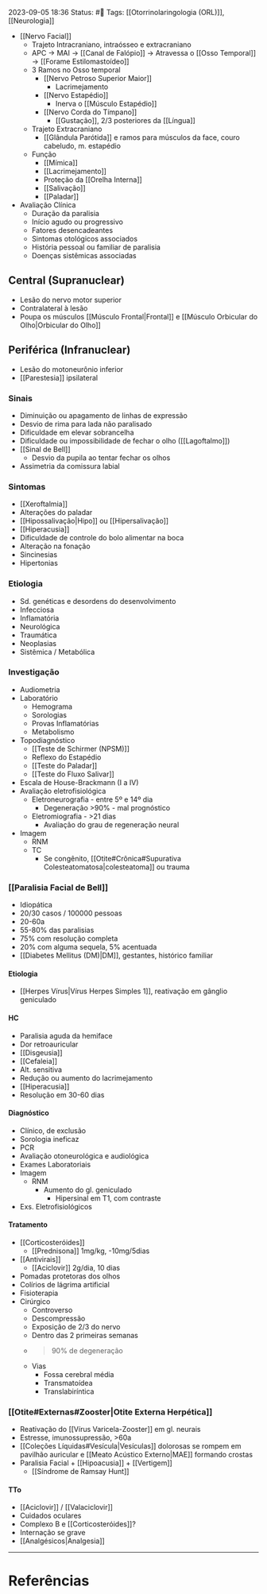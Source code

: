2023-09-05 18:36
Status: #🌱 
Tags: [[Otorrinolaringologia (ORL)]], [[Neurologia]]
<br/>
- [[Nervo Facial]]
	- Trajeto Intracraniano, intraósseo e extracraniano
	- APC -> MAI -> [[Canal de Falópio]] -> Atravessa o [[Osso Temporal]] -> [[Forame Estilomastoídeo]]
	- 3 Ramos no Osso temporal
		- [[Nervo Petroso Superior Maior]]
			- Lacrimejamento
		- [[Nervo Estapédio]]
			- Inerva o [[Músculo Estapédio]]
		- [[Nervo Corda do Tímpano]]
			- [[Gustação]], 2/3 posteriores da [[Língua]]
	- Trajeto Extracraniano
		- [[Glândula Parótida]] e ramos para músculos da face, couro cabeludo, m. estapédio
	- Função
		- [[Mímica]]
		- [[Lacrimejamento]]
		- Proteção da [[Orelha Interna]]
		- [[Salivação]]
		- [[Paladar]]
- Avaliação Clínica
	- Duração da paralisia
	- Início agudo ou progressivo
	- Fatores desencadeantes
	- Sintomas otológicos associados
	- História pessoal ou familiar de paralisia
	- Doenças sistêmicas associadas
## Central (Supranuclear)
- Lesão do nervo motor superior
- Contralateral à lesão
- Poupa os músculos [[Músculo Frontal|Frontal]] e [[Músculo Orbicular do Olho|Orbicular do Olho]]
## Periférica (Infranuclear)
- Lesão do motoneurônio inferior
- [[Parestesia]] ipsilateral
### Sinais
- Diminuição ou apagamento de linhas de expressão
- Desvio de rima para lada não paralisado
- Dificuldade em elevar sobrancelha
- Dificuldade ou impossibilidade de fechar o olho ([[Lagoftalmo]])
- [[Sinal de Bell]]
	- Desvio da pupila ao tentar fechar os olhos
- Assimetria da comissura labial
### Sintomas
- [[Xeroftalmia]]
- Alterações do paladar
- [[Hipossalivação|Hipo]] ou [[Hipersalivação]]
- [[Hiperacusia]]
- Dificuldade de controle do bolo alimentar na boca
- Alteração na fonação
- Sincinesias
- Hipertonias
### Etiologia
- Sd. genéticas e desordens do desenvolvimento
- Infecciosa
- Inflamatória
- Neurológica
- Traumática
- Neoplasias
- Sistêmica / Metabólica
### Investigação
- Audiometria
- Laboratório
	- Hemograma
	- Sorologias
	- Provas Inflamatórias
	- Metabolismo
- Topodiagnóstico
	- [[Teste de Schirmer (NPSM)]]
	- Reflexo do Estapédio
	- [[Teste do Paladar]]
	- [[Teste do Fluxo Salivar]]
- Escala de House-Brackmann (I a IV)
- Avaliação eletrofisiológica
	- Eletroneurografia - entre 5º e 14º dia
		- Degeneração >90% - mal prognóstico
	- Eletromiografia - >21 dias
		- Avaliação do grau de regeneração neural
- Imagem
	- RNM
	- TC
		- Se congênito, [[Otite#Crônica#Supurativa Colesteatomatosa|colesteatoma]] ou trauma
### [[Paralisia Facial de Bell]]
- Idiopática
- 20/30 casos / 100000 pessoas
- 20-60a
- 55-80% das paralisias
- 75% com resolução completa
- 20% com alguma sequela, 5% acentuada
- [[Diabetes Mellitus (DM)|DM]], gestantes, histórico familiar
#### Etiologia
- [[Herpes Vírus|Vírus Herpes Simples 1]], reativação em gânglio geniculado
#### HC
- Paralisia aguda da hemiface
- Dor retroauricular
- [[Disgeusia]]
- [[Cefaleia]]
- Alt. sensitiva
- Redução ou aumento do lacrimejamento
- [[Hiperacusia]]
- Resolução em 30-60 dias
#### Diagnóstico
- Clínico, de exclusão
- Sorologia ineficaz
- PCR
- Avaliação otoneurológica e audiológica
- Exames Laboratoriais
- Imagem
	- RNM
		- Aumento do gl. geniculado
			- Hipersinal em T1, com contraste
- Exs. Eletrofisiológicos
#### Tratamento
- [[Corticosteróides]]
	- [[Prednisona]] 1mg/kg, -10mg/5dias
- [[Antivirais]]
	- [[Aciclovir]] 2g/dia, 10 dias
- Pomadas protetoras dos olhos
- Colírios de lágrima artificial
- Fisioterapia
- Cirúrgico
	- Controverso
	- Descompressão
	- Exposição de 2/3 do nervo
	- Dentro das 2 primeiras semanas
	- >90% de degeneração
	- Vias
		- Fossa cerebral média
		- Transmatoídea
		- Translabiríntica
### [[Otite#Externas#Zooster|Otite Externa Herpética]]
- Reativação do [[Vírus Varicela-Zooster]] em gl. neurais
- Estresse, imunossupressão, >60a
- [[Coleções Líquidas#Vesícula|Vesículas]] dolorosas se rompem em pavilhão auricular e [[Meato Acústico Externo|MAE]] formando crostas
- Paralisia Facial + [[Hipoacusia]] + [[Vertigem]]
	- [[Síndrome de Ramsay Hunt]]
#### TTo
- [[Aciclovir]] / [[Valaciclovir]]
- Cuidados oculares
- Complexo B e [[Corticosteróides]]?
- Internação se grave
- [[Analgésicos|Analgesia]]


	
____
# Referências


